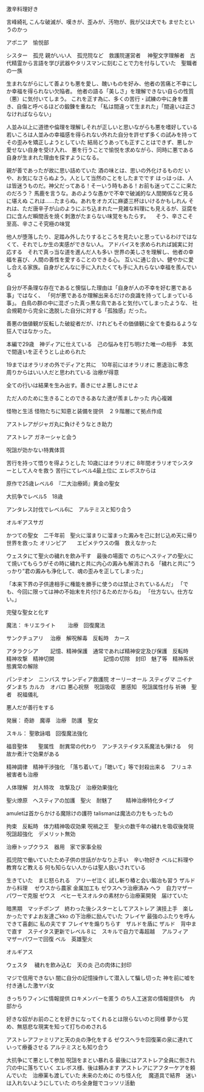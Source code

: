 激辛料理好き


言峰綺礼
こんな破滅が、嘆きが、歪みが、汚物が、我が父は犬でも ませたというのかっ


アポニア　愉悦部


シスター　孤児
親がいい人　孤児院など　救護院運営者　
神聖文字理解者　古代精霊から言語を学び武器やタリスマンに刻むことで力を付与していた　聖職者の一族


生まれながらにして善よりも悪を愛し、醜いものを好み、他者の苦痛と不幸にしか幸福を得られない欠陥者。
他者の語る「美しさ」を理解できない自らの性質（悪）に気付いてしまう。
これを正す為に、多くの苦行・試練の中に身を置き、自傷と呼べるほどの鍛錬を重ねた
「私は間違って生まれた」「間違いは正さなければならない」


人並み以上に道徳や倫理を理解しそれが正しいと思いながらも悪を嗜好している
若いころは人並みの幸福感を得られない外れた自分を許せず多くの試みを持ってその歪みを矯正しようとしていた
結局どうあっても正すことはできず、悪しか愛せない自身を受け入れ、
悪を行うことで愉悦を求めながら、同時に悪である自身が生まれた理由を探すようになる。


親が善であったが故に思い詰めていた
酒の味とは、思いの外化けるものだ
いや、お気になさらぬよう。人として当然のことをしたまでです
はっはっは、人は皆迷うものだ。神父だってある！そーいう時もある！お前も迷ってここに来たのだろう？
馬鹿を言うな。あのような愚かで不幸で破滅的な人間関係など見るに堪えぬ
これは……たまらぬ。あれをオカズに麻婆三杯はいけるかもしれん
それは、ただ唐辛子が山のようにぶち込まれた一見雑な料理にも見えるが、豆腐を口に含んだ瞬間舌を焼く刺激がたまらない味覚をもたらす。
　そう、辛さこそ至高、辛さこそ究極の味覚
 
他人が堕落したり、足踏み外したりするところを見たいと思っているわけではなくて、それでしか生の実感ができない人。
アドバイスを求められれば誠実に対応する　それで真っ当な道を進んだ人も多い
世界の美しさを理解し、他者の幸福を喜び、人間の善性を愛することのできる心。
互いに通じ合い、健やかに愛し合える家族。自身がどんなに手に入れたくても手に入れらない幸福を羨んでいる

自分が不条理な存在であると懊悩した理由は「自身が人の不幸を好む悪である事」ではなく、
「何が悪であるか理解出来るだけの良識を持ってしまっている事」。
白鳥の群の中に混ざった真っ黒な鳥であると気付いてしまったような、
社会規範から完全に逸脱した自分に対する「孤独感」だった。

善悪の価値観が反転した破綻者だが、けれどもその価値観に全てを委ねるような狂人ではなかった。

本編で29歳　神ディアに仕えている　己の悩みを打ち明けた唯一の相手　本気で間違いを正そうとし止められた


19まではオラリオの外でディアと共に　10年前にはオラリオに
悪退治に専念　周りからはいい人だと思われている
治療が得意



全ての行いは結果を生み出す。善きにせよ悪しきにせよ
  
ただ人のために生きることのできるあなた達が羨ましかった
内心複雑


怪物と生活
怪物たちに知恵と装備を提供　２９階層にて拠点作成

アストレアがジャガ丸に負けそうなとき助力


アストレア
ガネーシャと会う


呪詛が効かない特異体質

苦行を持って悟りを得ようとした
10歳にはオラリオに
8年間オラリオでシスターとして人々を救う
苦行にてレベル4最上位に
エレボスからは


原作で25歳レベル6　『二大治療師』黄金の聖女

大抗争でレベル5　18歳

アンタレス討伐でレベル6に　アルテミスと知り合う

オルギアスサガ


かつての聖女　二千年前　聖火に溜まりに溜まった澱みを己に封じ込め天に帰り世界を救った
オリンピア　　エピメテウスの傷　救えなかった

ウェスタにて聖火の穢れを飲み干す　最後の場面で
のちにヘスティアの聖火にて焼いてもらうがその時に穢れと共に内心の澱みも解消される
「穢れと共に”うっかり”君の澱みも浄化して、魂の歪みを正してしまった」

「本来下界の子供達相手に権能を勝手に使うのは禁止されているんだ」
「でも、今回に限っては神の不始末を片付けるためだからね」
「仕方ない。仕方ない。」

完璧な聖女と化す


魔法：
キリエライト　　 治療　回復魔法　

サンクチュアリ　 治療　解呪解毒　反転時　カース

アタラクシア 　　記憶、精神保護　通常であれば精神安定及び保護　反転時　精神攻撃　精神切開
　　　　　　　　　記憶の切除　封印　魅了等　精神系状態異常の解除
         
パンテオン　ニンバス
サレンディア救護院
 オーリーオール
スティグマ
ニイナ　ダンまち
カルカ　オバロ
悪心祝祭　呪詛吸収　悪感知　呪詛属性付与
祈祷　聖者　祝福儀礼
 

悪人だが善行をする

発展：
奇跡　魔導　治療　防護　聖女

スキル：
聖歌詠唱　回復魔法強化

福音聖体　　聖属性　耐異常の代わり　アンチステイタス系魔法も弾ける　
何故か煮汁で効果がある

精神調律　精神干渉強化　「落ち着いて」「聴いて」等で封殺出来る　フリュネ　被害者も治療

人体理解　対人特攻　攻撃及び　治療効果強化

聖火燎原　ヘスティアの加護　聖火　耐魅了
　　 
精神治療特化タイプ



amuletは首からかける魔除けの護符
talismanは魔法の力をもったもの



 拘束　反転時　体力精神吸収効果
 呪禍之王　聖火の数千年の穢れを吸収後発現　呪詛超強化　デメリット無効



治療トップクラス　器用　家で家事全般　

孤児院で働いていたため子供の世話がかなり上手い　辛い物好き
ベルに料理や教育など教える
何も知らない人からは聖人扱いされている












生きていた　まじ怒られる　アリーゼ泣く
試し斬り椿と会い鍛冶も習う
ザルドから料理　
ゼウスから農家
金属加工も
ゼウスヘラ治療済み
ヘラ　自力マザーパワーで克服
ゼウス　ベヒーモスオルタの素材から治療薬開発　届けていた

暗黒期　マッチポンプ　終わった後シスターとしてアストレア
演技上手　楽しかったですよお友達ごkko
の下治療に励んでいた
フレイヤ
最強のふたりを呼んできて喜劇に
私の夫です
フレイヤを煽りちらす　ザルドを盾に
ザルド　背中まで直す　ステイタス更新でレベル８に　スキルで自力で毒超越　
アルフィア　マザーパワーで回復
ベル　英雄聖火


オルギアス

ウェスタ　
穢れを飲み込む　天の炎
己の肉体に封印




マジで信用できない
闇に自分の記憶操作して潜入して騙し切った
神を前に嘘を付き通した激ヤバ女

きっちりフィンに情報提供
ロキメンバーを匿う
のち人工迷宮の情報提供も　内部から




好きな奴がお前のことを好きになってくれるとは限らないのと同様
夢から覚め、無慈悲な現実を知って打ちのめされる


アストレアファミリアと天の炎の浄化をする
ゼウスヘラを回復薬の泉に連れていって療養させる
アルテミスとも知り合う

  大抗争にて悪として参加
  呪詛をまとい暴れる
  最後にはアストレア全員に倒され穴の中に落ちていく
  エレボス様、後は頼みます
  アストレアにアフターケアを頼んでいた　治療薬も渡していた
  未来のために
  のち怪人化　
  魔道具で結界　迷いは入れないようにしていた
  のち全身鎧でコッソリ活動




